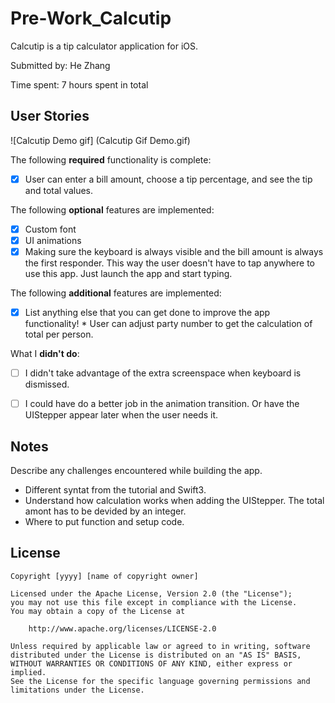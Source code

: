 # Pre-Work_Calcutip
Calcutip is a tip calculator application for iOS.

Submitted by: He Zhang

Time spent: 7 hours spent in total

## User Stories
![Calcutip Demo gif] (Calcutip Gif Demo.gif)

The following **required** functionality is complete:
* [x] User can enter a bill amount, choose a tip percentage, and see the tip and total values.

The following **optional** features are implemented:
* [x] Custom font
* [x] UI animations
* [x] Making sure the keyboard is always visible and the bill amount is always the first responder. This way the user doesn't have to tap anywhere to use this app. Just launch the app and start typing.

The following **additional** features are implemented:
- [x] List anything else that you can get done to improve the app functionality!
      * User can adjust party number to get the calculation of total per person.

What I **didn't do**:
- [ ] I didn't take advantage of the extra screenspace when keyboard is dismissed.
- [ ] I could have do a better job in the animation transition. Or have the UIStepper appear later when the user needs it.


## Notes

Describe any challenges encountered while building the app.
- Different syntat from the tutorial and Swift3.
- Understand how calculation works when adding the UIStepper. The total amont has to be devided by an integer.
- Where to put function and setup code.

## License

    Copyright [yyyy] [name of copyright owner]

    Licensed under the Apache License, Version 2.0 (the "License");
    you may not use this file except in compliance with the License.
    You may obtain a copy of the License at

        http://www.apache.org/licenses/LICENSE-2.0

    Unless required by applicable law or agreed to in writing, software
    distributed under the License is distributed on an "AS IS" BASIS,
    WITHOUT WARRANTIES OR CONDITIONS OF ANY KIND, either express or implied.
    See the License for the specific language governing permissions and
    limitations under the License.
